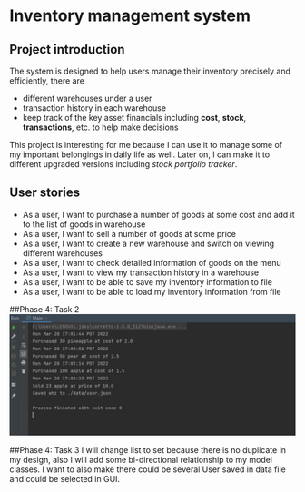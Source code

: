 # Inventory management system

## Project introduction

The system is designed to help users manage their inventory precisely and efficiently,
there are 
- different warehouses under a user
- transaction history in each warehouse
- keep track of the key asset financials including **cost**, **stock**, **transactions**, etc. 
to help make decisions


This project is interesting for me because I can use it to manage some of my important belongings
in daily life as well. Later on, I can make it to different upgraded versions including *stock portfolio tracker*.

## User stories

- As a user, I want to purchase a number of goods at some cost and add it to the list of goods in warehouse
- As a user, I want to sell a number of goods at some price
- As a user, I want to create a new warehouse and switch on viewing different warehouses
- As a user, I want to check detailed information of goods on the menu
- As a user, I want to view my transaction history in a warehouse
- As a user, I want to be able to save my inventory information to file
- As a user, I want to be able to load my inventory information from file 


##Phase 4: Task 2
![img.png](img.png)

##Phase 4: Task 3
I will change list to set because there is no duplicate in my design, also I will add some bi-directional 
relationship to my model classes. I want to also make there could be several User saved in data file and 
could be selected in GUI.
